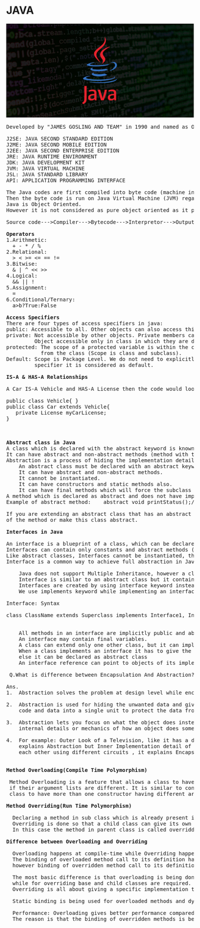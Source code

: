 
# JAVA
![java](https://github.com/rohitm17/JAVA/blob/master/java-logs-stk-793x397.jpg)
<pre>
Developed by "JAMES GOSLING AND TEAM" in 1990 and named as OAK, but later it's named is revised to JAVA in 1995.

J2SE: JAVA SECOND STANDARD EDITION
J2ME: JAVA SECOND MOBILE EDITION
J2EE: JAVA SECOND ENTERPRISE EDITION                                    
JRE: JAVA RUNTIME ENVIRONMENT
JDK: JAVA DEVELOPMENT KIT
JVM: JAVA VIRTUAL MACHINE
JSL: JAVA STANDARD LIBRARY
API: APPLICATION PROGRAMMING INTERFACE

The Java codes are first compiled into byte code (machine independent code). 
Then the byte code is run on Java Virtual Machine (JVM) regardless of the underlying architecture. 
Java is Object Oriented. 
However it is not considered as pure object oriented as it provides support for primitive data types (like int, char, etc).

Source code--->Compiler--->Bytecode--->Interpretor--->Output.

<b>Operators</b>
1.Arithmetic:
  + - * / %
2.Relational:
  > < >= <= == !=
3.Bitwise:
  & | ^ << >>
4.Logical:
  && || !
5.Assignment:
  =
6.Conditional/Ternary:
  a>b?True:False
  
<b>Access Specifiers</b>
There are four types of access specifiers in java:
public: Accessible to all. Other objects can also access this member variable or function.
private: Not accessible by other objects. Private members can be accessed only by the methods in the same class.
         Object accessible only in class in which they are declared.
protected: The scope of a protected variable is within the class which declares it and in the class which inherits 
           from the class (Scope is class and subclass).
Default: Scope is Package Level. We do not need to explicitly mention default as when we do not mention any access
         specifier it is considered as default.

<b>IS-A & HAS-A Relationships</b>

A Car IS-A Vehicle and HAS-A License then the code would look like this:

public class Vehicle{ }
public class Car extends Vehicle{
   private License myCarLicense;
}

 
  
<b>Abstract class in Java</b>  
A class which is declared with the abstract keyword is known as an abstract class in Java. 
It can have abstract and non-abstract methods (method with the body).
Abstraction is a process of hiding the implementation details and showing only functionality to the user.
    An abstract class must be declared with an abstract keyword.
    It can have abstract and non-abstract methods.
    It cannot be instantiated.
    It can have constructors and static methods also.
    It can have final methods which will force the subclass not to change the body of the method.    
A method which is declared as abstract and does not have implementation is known as an abstract method. 
Example of abstract method:    abstract void printStatus();//no method body and abstract  
    
If you are extending an abstract class that has an abstract method, you must either provide the implementation
of the method or make this class abstract.

<b>Interfaces in Java</b>

An interface is a blueprint of a class, which can be declared by using interface keyword. 
Interfaces can contain only constants and abstract methods (methods with only signatures no body).
Like abstract classes, Interfaces cannot be instantiated, they can only be implemented by classes or extended by other interfaces. 
Interface is a common way to achieve full abstraction in Java.

    Java does not support Multiple Inheritance, however a class can implement more than one interfaces
    Interface is similar to an abstract class but it contains only abstract methods.
    Interfaces are created by using interface keyword instead of the keyword class
    We use implements keyword while implementing an interface(similar to extending a class with extends keyword)

Interface: Syntax

class ClassName extends Superclass implements Interface1, Interface2, ....
  
  
    All methods in an interface are implicitly public and abstract. Using the keyword abstract before each method is optional.
    An interface may contain final variables.
    A class can extend only one other class, but it can implement any number of interfaces.
    When a class implements an interface it has to give the definition of all the abstract methods of interface,
    else it can be declared as abstract class
    An interface reference can point to objects of its implementing classes.

 Q.What is difference between Encapsulation And Abstraction?

Ans. 
1.  Abstraction solves the problem at design level while encapsulation solves the problem at implementation level

2.  Abstraction is used for hiding the unwanted data and giving relevant data. while Encapsulation means hiding the
    code and data into a single unit to protect the data from outside world.

3.  Abstraction lets you focus on what the object does instead of how it does it while Encapsulation means hiding the
    internal details or mechanics of how an object does something.

4.  For example: Outer Look of a Television, like it has a display screen and channel buttons to change channel it 
    explains Abstraction but Inner Implementation detail of a Television how CRT and Display Screen are connect with 
    each other using different circuits , it explains Encapsulation.


<b>Method Overloading(Compile Time Polymorphism) </b>
 
 Method Overloading is a feature that allows a class to have more than one method having the same name, 
 if their argument lists are different. It is similar to constructor  overloading in Java, that allows a 
 class to have more than one constructor having different argument lists.

<b>Method Overriding(Run Time Polymorphism) </b>

  Declaring a method in sub class which is already present in parent class is known as method overriding. 
  Overriding is done so that a child class can give its own implementation to a method which is already provided by the parent class. 
  In this case the method in parent class is called overridden method and the method in child class is called overriding method.

<b>Difference between Overloading and Overriding</b>

  Overloading happens at compile-time while Overriding happens at runtime: 
  The binding of overloaded method call to its definition has happens at compile-time 
  however binding of overridden method call to its definition happens at runtime.
  
  The most basic difference is that overloading is being done in the same class 
  while for overriding base and child classes are required. 
  Overriding is all about giving a specific implementation to the inherited method of parent class.
  
  Static binding is being used for overloaded methods and dynamic binding is being used for overridden/overriding methods.
  
  Performance: Overloading gives better performance compared to overriding. 
  The reason is that the binding of overridden methods is being done at runtime.
</pre>
